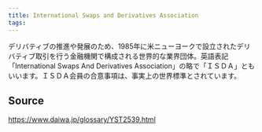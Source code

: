 ```yaml
---
title: International Swaps and Derivatives Association
tags: 
---
```


デリバティブの推進や発展のため、1985年に米ニューヨークで設立されたデリバティブ取引を行う金融機関で構成される世界的な業界団体。英語表記「International Swaps And Derivatives Association」の略で「ＩＳＤＡ」ともいいます。ＩＳＤＡ会員の合意事項は、事実上の世界標準とされています。

## Source
https://www.daiwa.jp/glossary/YST2539.html